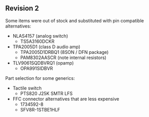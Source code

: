 ## Revision 2

Some items were out of stock and substituted with pin compatible alternatives:

- NLAS4157 (analog switch)
  - TS5A3160DCKR
- TPA2005D1 (class D audio amp)
  - TPA2005D1DRBQ1 (8SON / DFN package)
  - PAM8302AASCR (note internal resistors)
- TLV9061SQDBVRQ1 (opamp)
  - OPA991SIDBVR

Part selection for some generics:
- Tactile switch
  - PTS820 J25K SMTR LFS
- FFC connector alternatives that are less expensive
  - 1734592-8
  - SFV8R-1STBE1HLF
